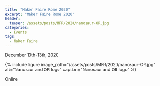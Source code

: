 ```yaml
---
title: "Maker Faire Rome 2020"
excerpt: "Maker Faire Rome 2020"
header:
  teaser: /assets/posts/MFR/2020/nanosaur-OR.jpg
categories:
  - Events
tags:
  - Maker Faire
---
```


December 10th-13th, 2020

{% include figure image_path="/assets/posts/MFR/2020/nanosaur-OR.jpg" alt="Nanosaur and OR logo" caption="Nanosaur and OR logo" %}

Online